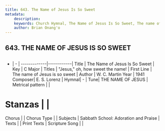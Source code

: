 ```yaml
---
title: 643. The Name of Jesus Is So Sweet
metadata:
    description: 
    keywords: Church Hymnal, The Name of Jesus Is So Sweet, The name of Jesus is so sweet, "Jesus," oh, how sweet the name!
    author: Brian Onang'o
---
```



## 643. THE NAME OF JESUS IS SO SWEET

```txt

```

- |   -  |
-------------|------------|
Title | The Name of Jesus Is So Sweet |
Key | C Major |
Titles | "Jesus," oh, how sweet the name! |
First Line | The name of Jesus is so sweet |
Author | W. C. Martin
Year | 1941
Composer| E. S. Lorenz |
Hymnal|  - |
Tune| THE NAME OF JESUS |
Metrical pattern | |
# Stanzas |  |
Chorus |  |
Chorus Type |  |
Subjects | Sabbath School: Adoration and Praise |
Texts |  |
Print Texts | 
Scripture Song |  |
  
